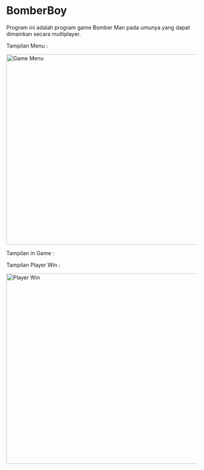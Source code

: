 # BomberBoy

Program ini adalah program game Bomber Man pada umunya yang dapat dimainkan secara multiplayer.

Tampilan Menu :

<img src="https://github.com/aldoalfi/BomberBoy/tree/master/assets/game_menu.png" alt="Game Menu" width="600" height="500">

Tampilan in Game :

Tampilan Player Win :

<img src="https://github.com/aldoalfi/BomberBoy/tree/master/assets/p1win.png" alt="Player Win" width="600" height="500">



